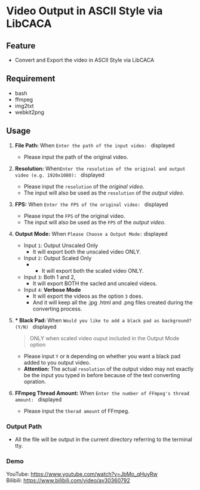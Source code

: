 # Video Output in ASCII Style via LibCACA

## Feature
- Convert and Export the video in ASCII Style via LibCACA

## Requirement
- bash
- ffmpeg
- img2txt
- webkit2png

## Usage
1. **File Path:** When `Enter the path of the input video: ` displayed<br>
	- Please input the path of the original video.

2. **Resolution:** When`Enter the resolution of the original and output video (e.g. 1920x1080): ` displayed<br>
	- Please input the `resolution` of the *original video*.
	- The input will also be used as the `resolution` of the *output video*.

3. **FPS:** When `Enter the FPS of the original video: ` displayed<br>
	- Please input the `FPS` of the original video.
	- The input will also be used as the `FPS` of the *output video*.

4. **Output Mode:** When `Please Choose a Output Mode:` displayed<br>
	- Input `1`: Output Unscaled Only
		- It will export both the unscaled video ONLY. 
	- Input `2`: Output Scaled Only
		- - It will export both the scaled video ONLY. 
	- Input `3`: Both 1 and 2, 
		- It will export BOTH the sacled and uncaled videos.
	- Input `4`: **Verbose Mode** 
		- It will export the videos as the option `3` does.
		- And it will keep all the .jpg .html and .png files created during the converting process.
	
5. **\* Black Pad:** When `Would you like to add a black pad as background? (Y/N) ` displayed <br>
	> ONLY when scaled video ouput included in the Output Mode option
	
	- Please input `Y` or `N` depending on whether you want a black pad added to you output video.
	- **Attention:** The actual `resolution` of the output video may not exactly be the input you typed in before because of the text converting opration.


6. **FFmpeg Thread Amount:** When `Enter the number of FFmpeg's thread amount: ` displayed<br>
	- Please input the `therad amount` of FFmpeg.

### Output Path
- All the file will be output in the current directory referring to the terminal tty.

### Demo
YouTube: <https://www.youtube.com/watch?v=JbMo_qHuyRw>  
Bilibili: <https://www.bilibili.com/video/av30360792>